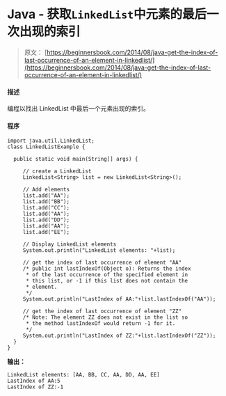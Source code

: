 # Java - 获取`LinkedList`中元素的最后一次出现的索引

> 原文： [https://beginnersbook.com/2014/08/java-get-the-index-of-last-occurrence-of-an-element-in-linkedlist/](https://beginnersbook.com/2014/08/java-get-the-index-of-last-occurrence-of-an-element-in-linkedlist/)

#### 描述

编程以找出 LinkedList 中最后一个元素出现的索引。

#### 程序

```
import java.util.LinkedList;
class LinkedListExample {

  public static void main(String[] args) {

     // create a LinkedList
     LinkedList<String> list = new LinkedList<String>();

     // Add elements
     list.add("AA");
     list.add("BB");
     list.add("CC");
     list.add("AA");
     list.add("DD");
     list.add("AA");
     list.add("EE");

     // Display LinkedList elements
     System.out.println("LinkedList elements: "+list);

     // get the index of last occurrence of element "AA"
     /* public int lastIndexOf(Object o): Returns the index 
      * of the last occurrence of the specified element in 
      * this list, or -1 if this list does not contain the 
      * element. 
      */
     System.out.println("LastIndex of AA:"+list.lastIndexOf("AA"));

     // get the index of last occurrence of element "ZZ"
     /* Note: The element ZZ does not exist in the list so
      * the method lastIndexOf would return -1 for it.
      */
     System.out.println("LastIndex of ZZ:"+list.lastIndexOf("ZZ"));
  }
}
```

**输出：**

```
LinkedList elements: [AA, BB, CC, AA, DD, AA, EE]
LastIndex of AA:5
LastIndex of ZZ:-1
```